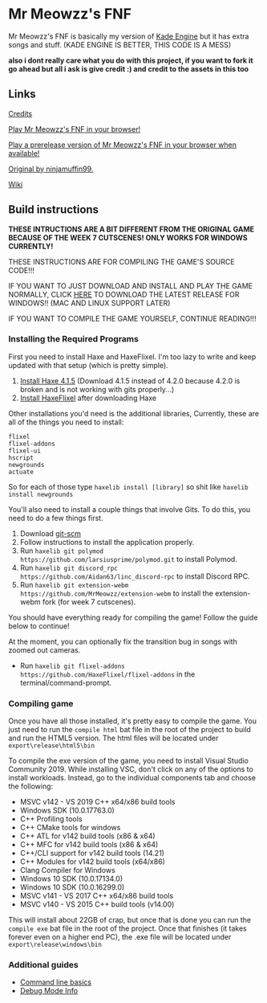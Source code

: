 # Mr Meowzz's FNF

Mr Meowzz's FNF is basically my version of [Kade Engine](https://github.com/KadeDev/Kade-Engine) but it has extra songs and stuff. (KADE ENGINE IS BETTER, THIS CODE IS A MESS)

**also i dont really care what you do with this project,
if you want to fork it go ahead but all i ask is give credit :)
and credit to the assets in this too**

## Links

[Credits](https://github.com/MrMeowzz/Funkin-MrMeowzz/wiki/credits)

[Play Mr Meowzz's FNF in your browser!](https://mrmeowzz.github.io/Funkin-MrMeowzz/web)

[Play a prerelease version of Mr Meowzz's FNF in your browser when available!](https://mrmeowzz.github.io/Funkin-MrMeowzz/webprerelease)

[Original by ninjamuffin99.](https://github.com/ninjamuffin99/Funkin)

[Wiki](https://github.com/MrMeowzz/Funkin-MrMeowzz/wiki)

## Build instructions

**THESE INTRUCTIONS ARE A BIT DIFFERENT FROM THE ORIGINAL GAME BECAUSE OF THE WEEK 7 CUTSCENES! ONLY WORKS FOR WINDOWS CURRENTLY!**

THESE INSTRUCTIONS ARE FOR COMPILING THE GAME'S SOURCE CODE!!!

IF YOU WANT TO JUST DOWNLOAD AND INSTALL AND PLAY THE GAME NORMALLY, CLICK [HERE](https://github.com/MrMeowzz/Funkin-MrMeowzz/releases/latest/download/Funkin.zip) TO DOWNLOAD THE LATEST RELEASE FOR WINDOWS!! (MAC AND LINUX SUPPORT LATER)

IF YOU WANT TO COMPILE THE GAME YOURSELF, CONTINUE READING!!!

### Installing the Required Programs

First you need to install Haxe and HaxeFlixel. I'm too lazy to write and keep updated with that setup (which is pretty simple). 
1. [Install Haxe 4.1.5](https://haxe.org/download/version/4.1.5/) (Download 4.1.5 instead of 4.2.0 because 4.2.0 is broken and is not working with gits properly...)
2. [Install HaxeFlixel](https://haxeflixel.com/documentation/install-haxeflixel/) after downloading Haxe

Other installations you'd need is the additional libraries, Currently, these are all of the things you need to install:
```
flixel
flixel-addons
flixel-ui
hscript
newgrounds
actuate
```
So for each of those type `haxelib install [library]` so shit like `haxelib install newgrounds`

You'll also need to install a couple things that involve Gits. To do this, you need to do a few things first.
1. Download [git-scm](https://git-scm.com/downloads)
2. Follow instructions to install the application properly.
3. Run `haxelib git polymod https://github.com/larsiusprime/polymod.git` to install Polymod.
4. Run `haxelib git discord_rpc https://github.com/Aidan63/linc_discord-rpc` to install Discord RPC.
5. Run `haxelib git extension-webm https://github.com/MrMeowzz/extension-webm` to install the extension-webm fork (for week 7 cutscenes).

You should have everything ready for compiling the game! Follow the guide below to continue!

At the moment, you can optionally fix the transition bug in songs with zoomed out cameras.
- Run `haxelib git flixel-addons https://github.com/HaxeFlixel/flixel-addons` in the terminal/command-prompt.

### Compiling game

Once you have all those installed, it's pretty easy to compile the game. You just need to run the `compile html` bat file in the root of the project to build and run the HTML5 version. The html files will be located under `export\release\html5\bin`

To compile the exe version of the game, you need to install Visual Studio Community 2019. While installing VSC, don't click on any of the options to install workloads. Instead, go to the individual components tab and choose the following:
* MSVC v142 - VS 2019 C++ x64/x86 build tools
* Windows SDK (10.0.17763.0)
* C++ Profiling tools
* C++ CMake tools for windows
* C++ ATL for v142 build tools (x86 & x64)
* C++ MFC for v142 build tools (x86 & x64)
* C++/CLI support for v142 build tools (14.21)
* C++ Modules for v142 build tools (x64/x86)
* Clang Compiler for Windows
* Windows 10 SDK (10.0.17134.0)
* Windows 10 SDK (10.0.16299.0)
* MSVC v141 - VS 2017 C++ x64/x86 build tools
* MSVC v140 - VS 2015 C++ build tools (v14.00)

This will install about 22GB of crap, but once that is done you can run the `compile exe` bat file in the root of the project. Once that finishes (it takes forever even on a higher end PC), the .exe file will be located under `export\release\windows\bin`

### Additional guides

- [Command line basics](https://ninjamuffin99.newgrounds.com/news/post/1090480)
- [Debug Mode Info](https://haxeflixel.com/documentation/debugger)
